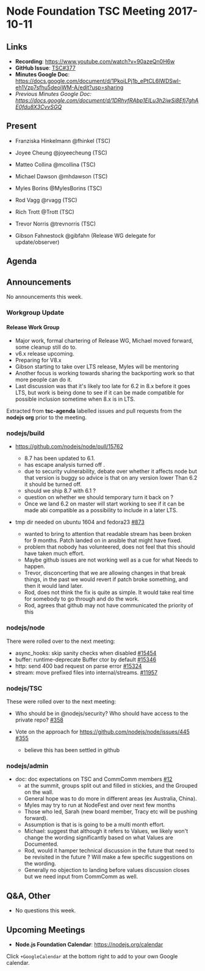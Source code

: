 # Node Foundation TSC Meeting 2017-10-11

## Links

* **Recording**:  https://www.youtube.com/watch?v=90azeQn0H6w
* **GitHub Issue**: [TSC#377](https://github.com/nodejs/TSC/issues/377)
* **Minutes Google Doc**: https://docs.google.com/document/d/1PkoiLPj1b_ePtCL6IWDSwI-eh1Vzp7sfhu5deoiWM-A/edit?usp=sharing
* _Previous Minutes Google Doc: <https://docs.google.com/document/d/1DRhvfRAbp1EILu3h2iwSi8Efj7ghAE0fdu8X3CvvSGQ>_

## Present

* Franziska Hinkelmann @fhinkel (TSC)
* Joyee Cheung @joyeecheung (TSC)
* Matteo Collina @mcollina (TSC)
* Michael Dawson @mhdawson (TSC)
* Myles Borins @MylesBorins (TSC)
* Rod Vagg @rvagg (TSC)
* Rich Trott @Trott (TSC)
* Trevor Norris @trevnorris (TSC)

* Gibson Fahnestock @gibfahn (Release WG delegate for update/observer)

## Agenda

## Announcements

No announcements this week.

### Workgroup Update

#### Release Work Group

* Major work, formal chartering of Release WG, Michael moved forward,
  some cleanup still do to.
* v6.x release upcoming.
* Preparing for V8.x
* Gibson starting to take over LTS release, Myles will be mentoring
* Another focus is working towards sharing the backporting work so
  that more people can do it.
* Last discussion was that it's likely too late for 6.2 in 8.x before
  it goes LTS, but work is being done to see if it can be made
  compatible for possible inclusion sometime when 8.x is in LTS.

Extracted from **tsc-agenda** labelled issues and pull requests from the **nodejs org** prior to the meeting.

### nodejs/build

* https://github.com/nodejs/node/pull/15762
  * 8.7 has been updated to 6.1.
  * has escape analysis turned off .
  * due to security vulnerability, debate over whether it affects node
    but that version is buggy so advice is that on any version lower
    Than 6.2 it should be turned off.
  * should we ship 8.7 with 6.1 ?
  * question on whether we should temporary turn it back on ?
  * Once we land 6.2 on master will start working to see if
    it can be made abi compatible as a possibility to include
    in a later LTS.

* tmp dir needed on ubuntu 1604 and fedora23 [#873](https://github.com/nodejs/build/issues/873)
  * wanted to bring to attention that readable stream has been broken
    for 9 months. Patch landed on in ansible that might have fixed.
  * problem that nobody has volunteered, does not feel that this
    should have taken much effort.
  * Maybe github issues are not working well as a cue for what
    Needs to happen.
  * Trevor, disconcerting that we are allowing changes in that
    break things, in the past we would revert if patch broke
    something, and then it would land later.
  * Rod, does not think the fix is quite as simple. It would take
    real time for somebody to go through and do the work.
  * Rod, agrees that github may not have communicated the priority of
    this

### nodejs/node

There were rolled over to the next meeting:

* async_hooks: skip sanity checks when disabled [#15454](https://github.com/nodejs/node/pull/15454)
* buffer: runtime-deprecate Buffer ctor by default [#15346](https://github.com/nodejs/node/pull/15346)
* http: send 400 bad request on parse error [#15324](https://github.com/nodejs/node/pull/15324)
* stream: move prefixed files into internal/streams. [#11957](https://github.com/nodejs/node/pull/11957)

### nodejs/TSC

These were rolled over to the next meeting:

* Who should be in @nodejs/security? Who should have access to the private repo? [#358](https://github.com/nodejs/TSC/issues/358)

* Vote on the approach for https://github.com/nodejs/node/issues/445 [#355](https://github.com/nodejs/TSC/issues/355)
  * believe this has been settled in github

### nodejs/admin

* doc: doc expectations on TSC and CommComm members [#12](https://github.com/nodejs/admin/pull/12)
  * at the summit, groups split out and filled in stickies, and the
    Grouped on the wall.
  * General hope was to do more in different areas (ex Australia,
    China).
  * Myles may try to run at NodeFest and over next few months
  * Those who led, Sarah (new board member, Tracy etc will be pushing
    forward).
  * Assumption is that is is going to be a multi month effort.
  * Michael: suggest that although it refers to Values, we likely
    won't change the wording significantly based on what Values are
    Documented.
  * Rod, would it hamper technical discussion in the future that need
    to be revisited in the future ?  Will make a few specific
    suggestions on the wording.
  * Generally no objection to landing before values discussion closes
    but we need input from CommComm as well.

## Q&A, Other

* No questions this week.

## Upcoming Meetings

* **Node.js Foundation Calendar**: https://nodejs.org/calendar

Click `+GoogleCalendar` at the bottom right to add to your own Google calendar.
